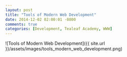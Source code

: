 ```yaml
---
layout: post
title: "Tools of Modern Web Development"
date: 2014-12-02 02:00:01 -0800
comments: true
categories: [Development, Tealeaf Academy, WWW]
---
```

![Tools of Modern Web Development]({{ site.url }}/assets/images/tools_modern_web_development.png)
